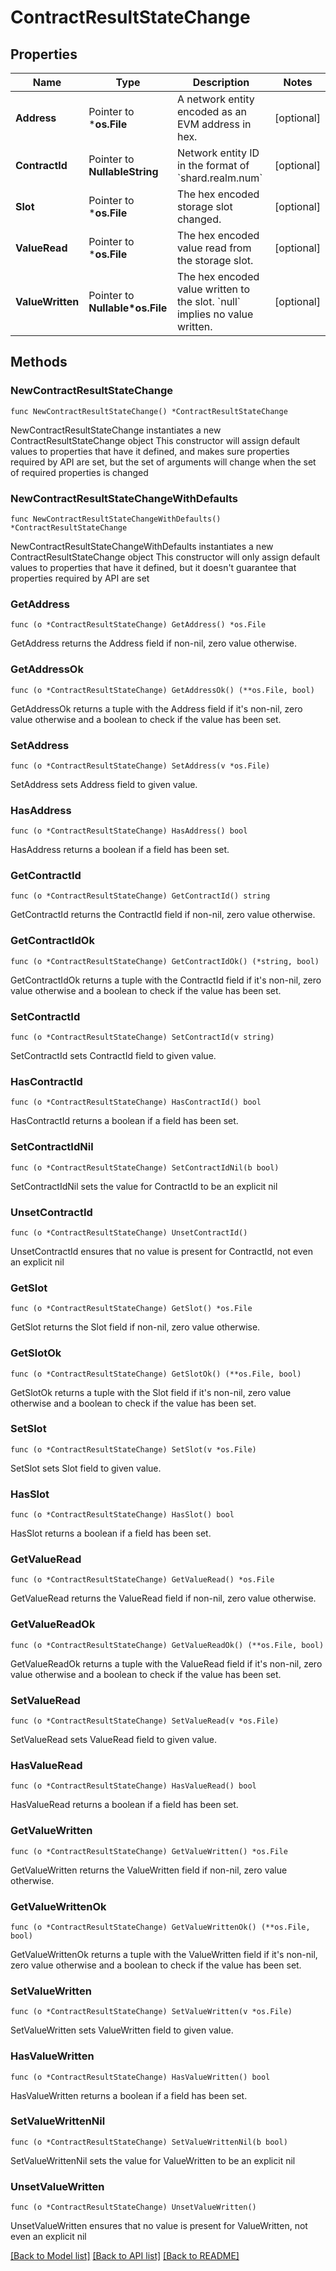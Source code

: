# ContractResultStateChange

## Properties

Name | Type | Description | Notes
------------ | ------------- | ------------- | -------------
**Address** | Pointer to ***os.File** | A network entity encoded as an EVM address in hex. | [optional] 
**ContractId** | Pointer to **NullableString** | Network entity ID in the format of &#x60;shard.realm.num&#x60; | [optional] 
**Slot** | Pointer to ***os.File** | The hex encoded storage slot changed. | [optional] 
**ValueRead** | Pointer to ***os.File** | The hex encoded value read from the storage slot. | [optional] 
**ValueWritten** | Pointer to **Nullable*os.File** | The hex encoded value written to the slot. &#x60;null&#x60; implies no value written. | [optional] 

## Methods

### NewContractResultStateChange

`func NewContractResultStateChange() *ContractResultStateChange`

NewContractResultStateChange instantiates a new ContractResultStateChange object
This constructor will assign default values to properties that have it defined,
and makes sure properties required by API are set, but the set of arguments
will change when the set of required properties is changed

### NewContractResultStateChangeWithDefaults

`func NewContractResultStateChangeWithDefaults() *ContractResultStateChange`

NewContractResultStateChangeWithDefaults instantiates a new ContractResultStateChange object
This constructor will only assign default values to properties that have it defined,
but it doesn't guarantee that properties required by API are set

### GetAddress

`func (o *ContractResultStateChange) GetAddress() *os.File`

GetAddress returns the Address field if non-nil, zero value otherwise.

### GetAddressOk

`func (o *ContractResultStateChange) GetAddressOk() (**os.File, bool)`

GetAddressOk returns a tuple with the Address field if it's non-nil, zero value otherwise
and a boolean to check if the value has been set.

### SetAddress

`func (o *ContractResultStateChange) SetAddress(v *os.File)`

SetAddress sets Address field to given value.

### HasAddress

`func (o *ContractResultStateChange) HasAddress() bool`

HasAddress returns a boolean if a field has been set.

### GetContractId

`func (o *ContractResultStateChange) GetContractId() string`

GetContractId returns the ContractId field if non-nil, zero value otherwise.

### GetContractIdOk

`func (o *ContractResultStateChange) GetContractIdOk() (*string, bool)`

GetContractIdOk returns a tuple with the ContractId field if it's non-nil, zero value otherwise
and a boolean to check if the value has been set.

### SetContractId

`func (o *ContractResultStateChange) SetContractId(v string)`

SetContractId sets ContractId field to given value.

### HasContractId

`func (o *ContractResultStateChange) HasContractId() bool`

HasContractId returns a boolean if a field has been set.

### SetContractIdNil

`func (o *ContractResultStateChange) SetContractIdNil(b bool)`

 SetContractIdNil sets the value for ContractId to be an explicit nil

### UnsetContractId
`func (o *ContractResultStateChange) UnsetContractId()`

UnsetContractId ensures that no value is present for ContractId, not even an explicit nil
### GetSlot

`func (o *ContractResultStateChange) GetSlot() *os.File`

GetSlot returns the Slot field if non-nil, zero value otherwise.

### GetSlotOk

`func (o *ContractResultStateChange) GetSlotOk() (**os.File, bool)`

GetSlotOk returns a tuple with the Slot field if it's non-nil, zero value otherwise
and a boolean to check if the value has been set.

### SetSlot

`func (o *ContractResultStateChange) SetSlot(v *os.File)`

SetSlot sets Slot field to given value.

### HasSlot

`func (o *ContractResultStateChange) HasSlot() bool`

HasSlot returns a boolean if a field has been set.

### GetValueRead

`func (o *ContractResultStateChange) GetValueRead() *os.File`

GetValueRead returns the ValueRead field if non-nil, zero value otherwise.

### GetValueReadOk

`func (o *ContractResultStateChange) GetValueReadOk() (**os.File, bool)`

GetValueReadOk returns a tuple with the ValueRead field if it's non-nil, zero value otherwise
and a boolean to check if the value has been set.

### SetValueRead

`func (o *ContractResultStateChange) SetValueRead(v *os.File)`

SetValueRead sets ValueRead field to given value.

### HasValueRead

`func (o *ContractResultStateChange) HasValueRead() bool`

HasValueRead returns a boolean if a field has been set.

### GetValueWritten

`func (o *ContractResultStateChange) GetValueWritten() *os.File`

GetValueWritten returns the ValueWritten field if non-nil, zero value otherwise.

### GetValueWrittenOk

`func (o *ContractResultStateChange) GetValueWrittenOk() (**os.File, bool)`

GetValueWrittenOk returns a tuple with the ValueWritten field if it's non-nil, zero value otherwise
and a boolean to check if the value has been set.

### SetValueWritten

`func (o *ContractResultStateChange) SetValueWritten(v *os.File)`

SetValueWritten sets ValueWritten field to given value.

### HasValueWritten

`func (o *ContractResultStateChange) HasValueWritten() bool`

HasValueWritten returns a boolean if a field has been set.

### SetValueWrittenNil

`func (o *ContractResultStateChange) SetValueWrittenNil(b bool)`

 SetValueWrittenNil sets the value for ValueWritten to be an explicit nil

### UnsetValueWritten
`func (o *ContractResultStateChange) UnsetValueWritten()`

UnsetValueWritten ensures that no value is present for ValueWritten, not even an explicit nil

[[Back to Model list]](../README.md#documentation-for-models) [[Back to API list]](../README.md#documentation-for-api-endpoints) [[Back to README]](../README.md)


